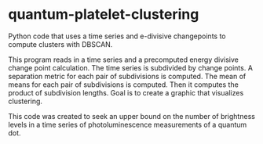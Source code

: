 # quantum-platelet-clustering
Python code that uses a time series and e-divisive changepoints to compute clusters with DBSCAN.

This program reads in a time series and a precomputed energy divisive change point calculation.  The time series is subdivided by change points.  A separation metric for each pair of subdivisions is computed.  The mean of means for each pair of subdivisions is computed.  Then it computes the product of subdivision lengths.  Goal is to create a graphic that visualizes clustering.

This code was created to seek an upper bound on the number of brightness levels in a time series of photoluminescence measurements of a quantum dot.
